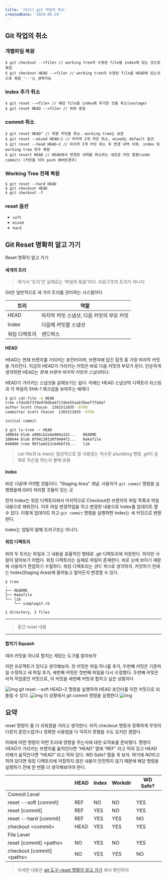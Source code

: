 ```yaml
---
title: '[Git] git 작업의 취소'
createdDate: '2019-05-29'
---
```

## Git 작업의 취소

### 개별파일 복원

```console
$ git checkout --<file> // working tree의 수정된 file을 index에 있는 것으로 복원
$ git checkout HEAD --<file> // working tree의 수정된 file을 HEAD에 있는것으로 복원 '--'는 생략가능
```


### Index 추가 취소
```console
$ git reset --<file> // 해당 file을 index에 추가한 것을 취소(unstage)
$ git reset HEAD --<file> // 위와 동일
```

### commit 취소
```console
$ git reset HEAD^ // 최종 커밋을 취소. working tree는 보존
$ git reset --mixed HEAD~2 // 마지막 2개 커밋 취소, mixed는 default 옵션
$ git reset --head HEAD~2 // 마지막 2개 커밋 취소 후 변경 내역 삭제. index 및 working tree 모두 복원
$ git revert HEAD // HEAD에서 변경한 내역을 취소하는 새로운 커밋 발행(undo commit) (커밋을 이미 push 해버린경우)
```

### Working Tree 전체 복원
```
$ git reset --hard HEAD
$ git checkout HEAD
$ git checkout -f
```

### reset 옵션
- `soft` 
- `mixed`
- `hard`

## Git Reset 명확히 알고 가기

Reset 명확히 알고 가기

#### 세개의 트리

> 여기서 '트리'란 실제로는 '파일의 묶음'이다. 자료구조의 트리가 아니다

Git은 일반적으로 세 가지 트리를 관리하는 시스템이다

| 트리 | 역할 | 
| ---- | ---- |
| HEAD | 마지막 커밋 스냅샷, 다음 커밋의 부모 커밋 |
| Index | 다음에 커밋할 스냅샷|
| 워킹 디렉토리| 샌드박스|

#### HEAD

HEAD는 현재 브랜치를 가리키는 포인터이며, 브랜치에 담긴 컴짓 중 가장 마지막 커밋을 가리킨다. 
지금의 HEAD가 가리키는 커밋은 바로 다음 커밋의 부모가 된다. 단순하게 생각하면 HEAD는 *현재 브랜치 마지막 커밋의 스냅샷*이다.

HEAD가 가리키는 스냅샷을 살펴보기는 쉽다. 아래는 HEAD 스냅샷의 디렉토리 리스팅과 각 파일의 SHA-1 체크섬을 보여주는 예제다

```bash
$ git cat-file -p HEAD
tree cfda3bf379e4f8dba8717dee55aab78aef7f4daf
author Scott Chacon  1301511835 -0700
committer Scott Chacon  1301511835 -0700

initial commit

$ git ls-tree -r HEAD
100644 blob a906cb2a4a904a152...   README
100644 blob 8f94139338f9404f2...   Rakefile
040000 tree 99f1a6d12cb4b6f19...   lib
```
> cat-file과 ls-tree는 일상적으로 잘 사용않는 저수준 plumbing 명령. git이 실제로 무슨일 하는지 볼때 유용

#### Index

바로 *다음에 커밋*할 것들이다. "Staging Area" 개념. 사용자가 `git commit` 명령을 실행했을때 Git이 처리할 것들이 있는 곳

먼저 Index는 워킹 디렉토리에서 마지막으로 Checkout한 브랜치의 파일 목록과 파일 내용으로 채워진다. 이후 파일 변경작업을 하고
변경한 내용으로 Index를 업데이트 할 수 있다. 이렇게 업데이트 하고 `git commit` 명령을 실행하면 Index는 새 커밋으로 변환된다.

Index는 엄밀히 말해 트리구조는 아니다.

#### 워킹 디렉토리

위의 두 트리는 파일과 그 내용을 효율적인 형태로 .git 디렉토리에 저장한다. 하지만 사람이 알아보기 어렵다. 워킹 디렉토리는 실제로 파일이 존재한다.
바로 눈에 보이기 때문에 사용자가 편집하기 수월하다. 워킹 디렉토리는 *샌드 박스*로 생각하자. 커밋하기 전에는
Index(Staging Area)에 올려놓고 얼마든지 변경할 수 있다.
```console
$ tree
.
├── README
├── Rakefile
└── lib
    └── simplegit.rb

1 directory, 3 files
```

---
> 중간 reset 내용
---
#### 합치기 Squash

여러 커밋을 하나로 합치는 재밌는 도구를 알아보자

이런 프로젝트가 있다고 생각해보자. 첫 커밋은 파일 하나를 추가, 두번째 커밋은 기존파일 수정하고 새 파일 추가, 세번째 커밋은
첫번째 파일을 다시 수정했다. 두번째 커밋은 아직 작업중인 커밋으로, 이 커밋을 세번째 커밋과 합치고 싶은 상황이다


![img](https://git-scm.com/book/en/v2/images/reset-squash-r1.png)
git reset --soft HEAD~2 명령을 실행하여 HEAD 포인터를 이전 커밋으로 되돌릴 수 있다.
![img](https://git-scm.com/book/en/v2/images/reset-squash-r2.png)
이 상황에서 git commit 명령을 실행한다
![img](https://git-scm.com/book/en/v2/images/reset-squash-r3.png)

## 요약
reset 명령이 좀 더 쉬워졌을 거라고 생각한다. 아직 checkout 명령과 정확하게 무엇이 다른지 혼란스럽거나 정확한 사용법을 다 익히지 못했을 수도 있지만 괜찮다.

아래에 어떤 명령이 어떤 트리에 영향을 주는지에 대한 요약표를 준비했다. 명령이 HEAD가 가리키는 브랜치를 움직인다면 “HEAD” 열에 “REF” 라고 적혀 있고 HEAD 자체가 움직인다면 “HEAD” 라고 적혀 있다. WD Safe? 열을 꼭 보자. 여기에 *NO*라고 적혀 있다면 워킹 디렉토리에 저장하지 않은 내용이 안전하지 않기 때문에 해당 명령을 실행하기 전에 한 번쯤 더 생각해보아야 한다.

| |HEAD | Index | Workdir | WD Safe?|
|----|----|----|----|----|
|Commit Level|||||
|reset --soft [commit]| REF| NO| NO| YES|
|reset [commit] |REF| YES| NO| YES| 
|reset --hard [commit] |REF| YES| YES| NO|
|checkout \<commit>| HEAD| YES| YES| YES|
|File Level||||| 
|reset [commit] \<paths> | NO| YES| NO| YES| 
|checkout [commit] \<paths> | NO| YES| YES| NO|



>자세한 내용은 [git 도구-reset 명확히 알고 가기](https://git-scm.com/book/ko/v2/Git-%EB%8F%84%EA%B5%AC-Reset-%EB%AA%85%ED%99%95%ED%9E%88-%EC%95%8C%EA%B3%A0-%EA%B0%80%EA%B8%B0) 에서 확인하자
